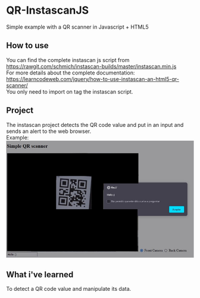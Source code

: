 # QR-InstascanJS
Simple example with a QR scanner in Javascript + HTML5

## How to use

You can find the complete instascan js script from https://rawgit.com/schmich/instascan-builds/master/instascan.min.js <br>
For more details about the complete documentation: https://learncodeweb.com/jquery/how-to-use-instascan-an-html5-qr-scanner/ <br>
You only need to import on <metadata> tag the instascan script.

## Project

The instascan project detects the QR code value and put in an input and sends an alert to the web browser. <br>
Example:
![Instascan running](https://github.com/zuturito/QR-InstascanJS/blob/main/screenshot.png)

## What i've learned

To detect a QR code value and manipulate its data.
